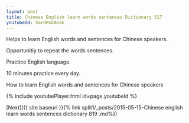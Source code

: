 ```yaml
---
layout: post
title: Chinese English learn words sentences Dictionary 517 
youtubeId: SmrdHskAeak
---
```

 
 
Helps to learn English words and sentences for Chinese speakers.

Opportunitiy to repeat the words sentences. 

Practice English language. 
 
10 minutes practice every day. 
 
How to learn English words and sentences for Chinese speakers 
 
{% include youtubePlayer.html id=page.youtubeId %}
 
 
[Next]({{ site.baseurl }}{% link  split1/_posts/2015-05-15-Chinese english learn words sentences dictionary 819 .md%})
 
